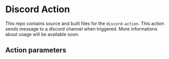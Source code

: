 # Discord Action
This repo contains source and built files for the `discord-action`.
This action sends message to a discord channel when triggered.
More informations about usage will be available soon.

## Action parameters
